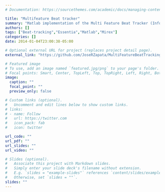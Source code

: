 ```yaml
---
# Documentation: https://sourcethemes.com/academic/docs/managing-content/

title: "Multifeature Beat tracker"
summary: "Matlab implementation of the Multi Feature Beat Tracker (Information Gain and Regularity), The essentia beat tracker, More details in [Multi-Feature Beat Tracking](https://joserzapata.github.io/publication/multifeaturebeattracker/)"
authors: []
tags: ["Beat-tracking","Essentia","Matlab","Mirex"]
categories: []
date: 2014-01-04T23:00:38-05:00

# Optional external URL for project (replaces project detail page).
external_link: "https://github.com/JoseRZapata/MultiFeatureBeatTracking"

# Featured image
# To use, add an image named `featured.jpg/png` to your page's folder.
# Focal points: Smart, Center, TopLeft, Top, TopRight, Left, Right, BottomLeft, Bottom, BottomRight.
image:
  caption: ""
  focal_point: ""
  preview_only: false

# Custom links (optional).
#   Uncomment and edit lines below to show custom links.
# links:
# - name: Follow
#   url: https://twitter.com
#   icon_pack: fab
#   icon: twitter

url_code: ""
url_pdf: ""
url_slides: ""
url_video: ""

# Slides (optional).
#   Associate this project with Markdown slides.
#   Simply enter your slide deck's filename without extension.
#   E.g. `slides = "example-slides"` references `content/slides/example-slides.md`.
#   Otherwise, set `slides = ""`.
slides: ""
---
```

